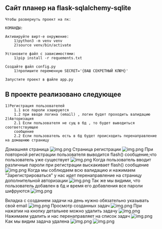 <h2>Сайт планeр на flask-sqlalchemy-sqlite</h2>

    Чтобы развернуть проект на пк:
    
    КОМАНДЫ:

    Активируйте вирт-е окружение:
        1)python3 -m venv venv
        2)source venv/bin/activate
    
    Установите файл с зависимостями:
        1)pip install -r requements.txt 
    
    Создайте файл config.py
        1)пропишите переменную SECRET='{ВАШ СЕКРЕТНЫЙ КЛЮЧ}' 
    
    Запустите проект в файле app.py
        
<h2>В проекте реализовано следующее</h2>
    
    1)Регистрация пользователей
        1.1 все пароли хэшируются
        1.2 при вводе логина (email) , логин будет проходить валидацию 
    2)Авторизация
        2.1 Если пользователя не сущ в бд , то будет выводиться соответствующее
        сообщение
        2.2 Если пользователь есть в бд будет происходить перенаправление на домашнюю страницу
                            
Домашняя страница
![img.png](screenshots/img7.png)
        Страница регистрации
![img.png](screenshots/img2.png)
При повторной регистрации пользователя выводится flash() cообщение,что пользователь уже существует
![img.png](screenshots/img3.png)
Когда пользователь вводит различные пароли при регистрации выскакивает flash() сообщение
![img.png](screenshots/img4.png)
Когда мы соблюдаем всю валидацию и нажимаем "Зарегистрироваться" у нас идет перенаправление на страницу дополнительной авторизации
![img.png](screenshots/img5.png)
Так же мы видими, что пользователь добавлен в бд и время его добавления
все пароли шифруются
![img.png](screenshots/img6.png)

Вкладка с созданием задачи на день нужно обязательно указывать свой email
![img.png](screenshots/img8.png)
Просмотр созданных задач
![img.png](screenshots/img9.png)
При нажатии на кнопку детальнее можно удалить задачу
![img.png](screenshots/img10.png)
Нажимаем удалить и нас перенаправляет на список задач
![img.png](screenshots/img11.png)
Как мы видим задача удалена
![img.png](screenshots/img12.png)
![img.png](screenshots/img13.png)